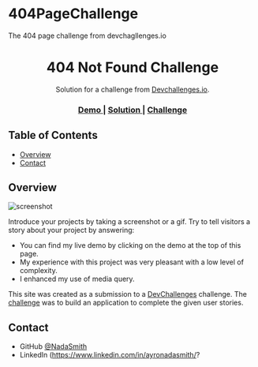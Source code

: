 # 404PageChallenge
The 404 page challenge from devchagllenges.io


<h1 align="center">404 Not Found Challenge</h1>

<div align="center">
   Solution for a challenge from  <a href="http://devchallenges.io" target="_blank">Devchallenges.io</a>.
</div>

<div align="center">
  <h3>
    <a href="https://https://nadasmith.github.io/404PageChallenge/">
      Demo
    </a>
    <span> | </span>
    <a href="https://https://https://github.com/NadaSmith/404PageChallenge">
      Solution
    </a>
    <span> | </span>
    <a href="https://devchallenges.io/challenges/wBunSb7FPrIepJZAg0sY">
      Challenge
    </a>
  </h3>
</div>

<!-- TABLE OF CONTENTS -->

## Table of Contents

- [Overview](#overview)
- [Contact](#contact)

<!-- OVERVIEW -->

## Overview

![screenshot](https://user-images.githubusercontent.com/16707738/92399059-5716eb00-f132-11ea-8b14-bcacdc8ec97b.png)

Introduce your projects by taking a screenshot or a gif. Try to tell visitors a story about your project by answering:

- You can find my live demo by clicking on the demo at the top of this page.
- My experience with this project was very pleasant with a low level of complexity.
- I enhanced my use of media query.

This site was created as a submission to a [DevChallenges](https://devchallenges.io/challenges) challenge. The [challenge](https://devchallenges.io/challenges/wBunSb7FPrIepJZAg0sY) was to build an application to complete the given user stories.

## Contact

- GitHub [@NadaSmith](https://github.com/NadaSmith)
- LinkedIn (https://www.linkedin.com/in/ayronadasmith/?
